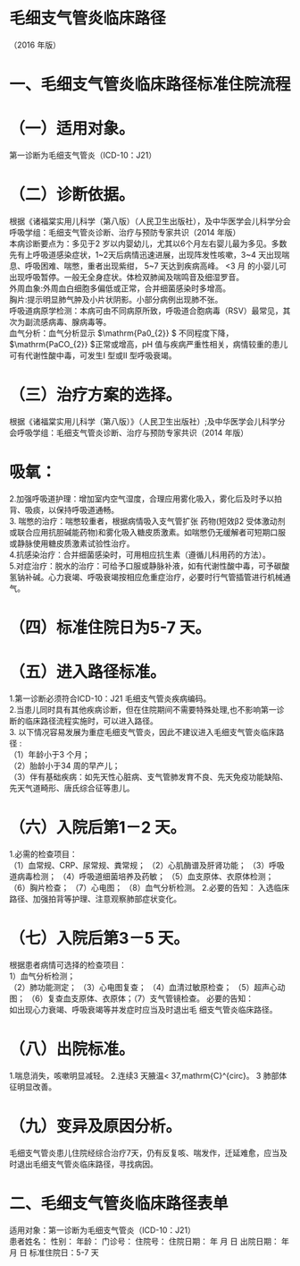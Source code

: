 # 毛细支气管炎临床路径  
（2016 年版）  
# 一、毛细支气管炎临床路径标准住院流程  
# （一）适用对象。  
第一诊断为毛细支气管炎（ICD-10：J21）  
# （二）诊断依据。  
根据《诸福棠实用儿科学（第八版）（人民卫生出版社），及中华医学会儿科学分会呼吸学组：毛细支气管炎诊断、治疗与预防专家共识（2014 年版）  
本病诊断要点为：多见于2 岁以内婴幼儿，尤其以6个月左右婴儿最为多见。多数先有上呼吸道感染症状，1\~2天后病情迅速进展，出现阵发性咳嗽，3\~4 天出现喘息、呼吸困难、喘憋，重者出现紫绀， 5\~7  天达到疾病高峰。 <3  月 的小婴儿可出现呼吸暂停。一般无全身症状。体检双肺闻及喘鸣音及细湿罗音。  
外周血象:外周血白细胞多偏低或正常，合并细菌感染时多增高。  
胸片:提示明显肺气肿及小片状阴影。小部分病例出现肺不张。  
呼吸道病原学检测：本病可由不同病原所致，呼吸道合胞病毒（RSV）最常见，其次为副流感病毒、腺病毒等。  
血气分析：血气分析显示 $\mathrm{Pa0_{2}} $ 不同程度下降， $\mathrm{PaCO_{2}} $正常或增高，pH 值与疾病严重性相关，病情较重的患儿可有代谢性酸中毒，可发生I 型或II 型呼吸衰竭。  
# （三）治疗方案的选择。  
根据《诸福棠实用儿科学（第八版）》（人民卫生出版社）;及中华医学会儿科学分会呼吸学组：毛细支气管炎诊断、治疗与预防专家共识（2014 年版）  
# 吸氧：  
2.加强呼吸道护理：增加室内空气湿度，合理应用雾化吸入，雾化后及时予以拍背、吸痰，以保持呼吸道通畅。  
3. 喘憋的治疗：喘憋较重者，根据病情吸入支气管扩张 药物(短效β2 受体激动剂或联合应用抗胆碱能药物)和雾化吸入糖皮质激素。如喘憋仍无缓解者可短期口服或静脉使用糖皮质激素试验性治疗。  
4.抗感染治疗：合并细菌感染时，可用相应抗生素（遵循儿科用药的方法）。  
5.对症治疗：脱水的治疗：可给予口服或静脉补液，如有代谢性酸中毒，可予碳酸氢钠补碱。心力衰竭、呼吸衰竭按相应危重症治疗，必要时行气管插管进行机械通气。  
# （四）标准住院日为5-7 天。  
# （五）进入路径标准。  
1.第一诊断必须符合ICD-10：J21 毛细支气管炎疾病编码。  
2.当患儿同时具有其他疾病诊断，但在住院期间不需要特殊处理,也不影响第一诊断的临床路径流程实施时，可以进入路径。  
3. 以下情况容易发展为重症毛细支气管炎，因此不建议进入毛细支气管炎临床路径 :  
（1）年龄小于3 个月；  
（2）胎龄小于34 周的早产儿；  
（3）伴有基础疾病：如先天性心脏病、支气管肺发育不良、先天免疫功能缺陷、先天气道畸形、唐氏综合征等患儿。  
# （六）入院后第1－2 天。  
1.必需的检查项目：  
（1）血常规、CRP、尿常规、粪常规；   （2）心肌酶谱及肝肾功能；   （3）呼吸道病毒检测； （4）呼吸道细菌培养及药敏； （5）血支原体、衣原体检测； （6）胸片检查； （7）心电图； （8）血气分析检测。 2.必要的告知： 入选临床路径、加强拍背等护理、注意观察肺部症状变化。  
# （七）入院后第3－5 天。  
根据患者病情可选择的检查项目：  
1）血气分析检测；  
（2）肺功能测定； （3）心电图复查； （4）血清过敏原检查； （5）超声心动图； （6）复查血支原体、衣原体；（7）支气管镜检查。 必要的告知：  
如出现心力衰竭、呼吸衰竭等并发症时应当及时退出毛 细支气管炎临床路径。  
# （八）出院标准。  
1.喘息消失，咳嗽明显减轻。  2.连续3 天腋温< 37\,mathrm{C}^{circ}。   3  肺部体征明显改善。  
# （九）变异及原因分析。  
毛细支气管炎患儿住院经综合治疗7天，仍有反复咳、喘发作，迁延难愈，应当及时退出毛细支气管炎临床路径，寻找病因。  
# 二、毛细支气管炎临床路径表单  
适用对象：第一诊断为毛细支气管炎（ICD-10：J21）  
患者姓名：           性别：     年龄：    门诊号：       住院号：           住院日期：     年   月   日 出院日期：     年   月  日  标准住院日：5-7 天  
